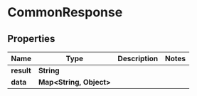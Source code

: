 

# CommonResponse


## Properties

| Name | Type | Description | Notes |
|------------ | ------------- | ------------- | -------------|
|**result** | **String** |  |  |
|**data** | **Map&lt;String, Object&gt;** |  |  |



